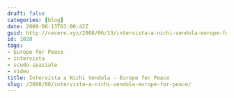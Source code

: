 ```yaml
---
draft: false
categories: [blog]
date: 2008-06-13T03:00:42Z
guid: http://cecere.xyz/2008/06/13/intervista-a-nichi-vendola-europe-for-peace/
id: 1028
tags:
- Europe for Peace
- intervista
- scudo-spaziale
- video
title: Intervista a Nichi Vendola - Europe for Peace
slug: /2008/06/intervista-a-nichi-vendola-europe-for-peace/
---
```


